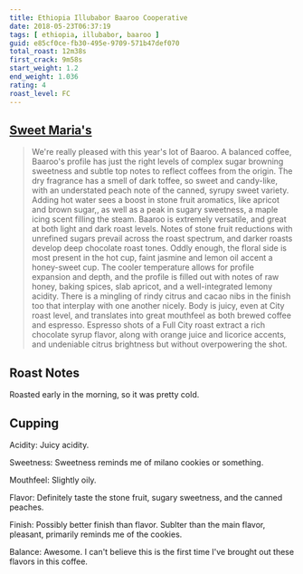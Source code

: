 ```yaml
---
title: Ethiopia Illubabor Baaroo Cooperative
date: 2018-05-23T06:37:19
tags: [ ethiopia, illubabor, baaroo ]
guid: e85cf0ce-fb30-495e-9709-571b47def070
total_roast: 12m38s
first_crack: 9m58s
start_weight: 1.2
end_weight: 1.036
rating: 4
roast_level: FC
---
```


## [Sweet Maria's][sm]

[sm]: https://web.archive.org/web/20180304214329/https://www.sweetmarias.com/product/ethiopia-illubabor-baaroo-cooperative-5572

> We're really pleased with this year's lot of Baaroo. A balanced coffee,
> Baaroo's profile has just the right levels of complex sugar browning sweetness
> and subtle top notes to reflect coffees from the origin. The dry fragrance has
> a smell of dark toffee, so sweet and candy-like, with an understated peach
> note of the canned, syrupy sweet variety. Adding hot water sees a boost in
> stone fruit aromatics, like apricot and brown sugar,, as well as a peak in
> sugary sweetness, a maple icing scent filling the steam. Baaroo is extremely
> versatile, and great at both light and dark roast levels. Notes of stone fruit
> reductions with unrefined sugars prevail across the roast spectrum, and darker
> roasts develop deep chocolate roast tones. Oddly enough, the floral side is
> most present in the hot cup, faint jasmine and lemon oil accent a honey-sweet
> cup. The cooler temperature allows for profile expansion and depth, and the
> profile is filled out with notes of raw honey, baking spices, slab apricot,
> and a well-integrated lemony acidity. There is a mingling of rindy citrus and
> cacao nibs in the finish too that interplay with one another nicely. Body is
> juicy, even at City roast level, and translates into great mouthfeel as both
> brewed coffee and espresso. Espresso shots of a Full City roast extract a rich
> chocolate syrup flavor, along with orange juice and licorice accents, and
> undeniable citrus brightness but without overpowering the shot. 

## Roast Notes

Roasted early in the morning, so it was pretty cold.

## Cupping

Acidity: Juicy acidity.

Sweetness: Sweetness reminds me of milano cookies or something. 

Mouthfeel: Slightly oily.

Flavor: Definitely taste the stone fruit, sugary sweetness, and the canned
peaches.

Finish: Possibly better finish than flavor.  Sublter than the main flavor,
pleasant, primarily reminds me of the cookies.

Balance: Awesome.  I can't believe this is the first time I've brought out these
flavors in this coffee.
